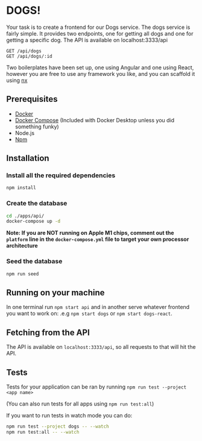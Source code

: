 # DOGS!

Your task is to create a frontend for our Dogs service. The dogs service is fairly simple. It provides two endpoints, one for getting all dogs and one for getting a specific dog. The API is available on localhost:3333/api

```
GET /api/dogs
GET /api/dogs/:id
```

Two boilerplates have been set up, one using Angular and one using React, however you are free to use any framework you like, and you can scaffold it using [nx]()

## Prerequisites

- [Docker](https://www.docker.com/products/docker-desktop)
- [Docker Compose](https://docs.docker.com/compose/install/) (Included with Docker Desktop unless you did something funky)
- Node.js
- [Npm](https://docs.npmjs.com/getting-started/installing-node)

## Installation

### Install all the required dependencies

```bash
npm install
```

### Create the database

```bash
cd ./apps/api/
docker-compose up -d
```

**Note: If you are NOT running on Apple M1 chips, comment out the `platform` line in the `docker-compose.yml` file to target your own processor architecture**

### Seed the database

```bash
npm run seed
```

## Running on your machine

In one terminal run `npm start api` and in another serve whatever frontend you want to work on: .e.g `npm start dogs` or `npm start dogs-react`.

## Fetching from the API

The API is available on `localhost:3333/api`, so all requests to that will hit the API.

## Tests

Tests for your application can be ran by running `npm run test --project <app name>`

(You can also run tests for all apps using `npm run test:all`)

If you want to run tests in watch mode you can do:

```bash
npm run test --project dogs -- --watch
npm run test:all -- --watch
```
